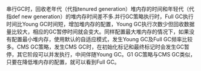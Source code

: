 串行GC时，回收老年代（代指tenured generation）堆内存的时间和年轻代（代指def new generation）的堆内存时间差不多.并行GC策略执行时，Full GC执行时间比Young GC时间短，增加堆内存的配置，Young GC执行次数少但回收数据量比较大，相应的GC暂停时间就会变大。同样配置最大堆内存的情况下，如果没有配置最小堆内存，使用默认的自适应模式，发生Young GC及Full GC频率比较多。CMS GC策略，发生CMS GC时，在初始化标记和最终标记时会发生GC暂停，其它阶段可以并发执行，中间伴随Young GC。G1 GC策略与CMS GC类似，只要在降低堆内存的配置，就可以看到Full GC。
